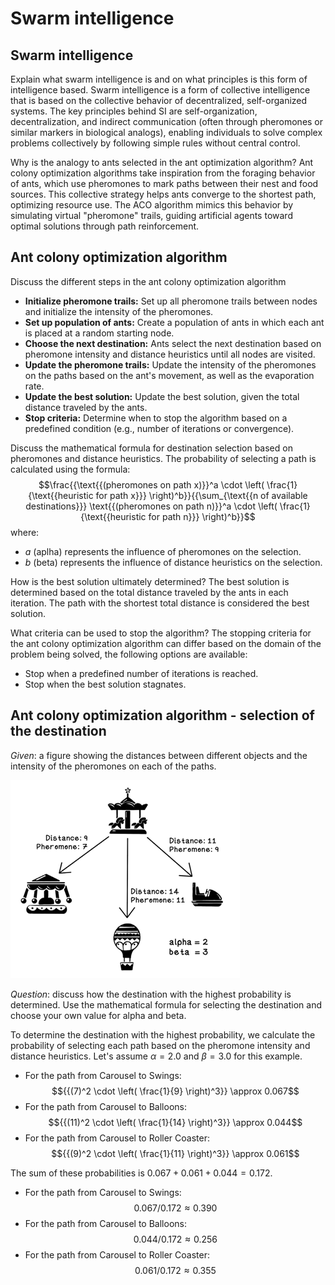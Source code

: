 # Swarm intelligence

## Swarm intelligence

Explain what swarm intelligence is and on what principles is this form of intelligence based.
  Swarm intelligence is a form of collective intelligence that is based on the collective behavior of decentralized, self-organized systems. The key principles behind SI are self-organization, decentralization, and indirect communication 
  (often through pheromones or similar markers in biological analogs), enabling individuals to solve complex problems collectively by following simple rules without central control.

Why is the analogy to ants selected in the ant optimization algorithm?
  Ant colony optimization algorithms take inspiration from the foraging behavior of ants, which use pheromones to mark paths between their nest and food sources. This collective strategy helps ants converge to the shortest path, optimizing resource use. The ACO algorithm mimics this behavior by simulating virtual "pheromone" trails, guiding artificial agents toward optimal solutions through path reinforcement.

## Ant colony optimization algorithm

Discuss the different steps in the ant colony optimization algorithm
* **Initialize pheromone trails:** Set up all pheromone trails between nodes and initialize the intensity of the pheromones.
* **Set up population of ants:** Create a population of ants in which each ant is placed at a random starting node.
* **Choose the next destination:** Ants select the next destination based on pheromone intensity and distance heuristics until all nodes are visited.
* **Update the pheromone trails:** Update the intensity of the pheromones on the paths based on the ant's movement, as well as the evaporation rate.
* **Update the best solution:** Update the best solution, given the total distance traveled by the ants.
* **Stop criteria:** Determine when to stop the algorithm based on a predefined condition (e.g., number of iterations or convergence).

Discuss the mathematical formula for destination selection based on pheromones and distance heuristics.
The probability of selecting a path is calculated using the formula:
  $$\frac{{\text{{(pheromones on path x)}}^a \cdot \left( \frac{1}{\text{{heuristic for path x}}} \right)^b}}{{\sum_{\text{{n of available destinations}}} \text{{(pheromones on path n)}}^a \cdot \left( \frac{1}{\text{{heuristic for path n}}} \right)^b}}$$
where:
* $a$ (aplha) represents the influence of pheromones on the selection.
* $b$ (beta) represents the influence of distance heuristics on the selection.

How is the best solution ultimately determined?
The best solution is determined based on the total distance traveled by the ants in each iteration. The path with the shortest total distance is considered the best solution.

What criteria can be used to stop the algorithm?
The stopping criteria for the ant colony optimization algorithm can differ based on the domain of the problem being solved, the following options are available: 
* Stop when a predefined number of iterations is reached.
* Stop when the best solution stagnates.

## Ant colony optimization algorithm - selection of the destination

_Given_: a figure showing the distances between different objects and the intensity of the pheromones on each of the paths.

![Example](image-18.png)

_Question_: discuss how the destination with the highest probability is determined. Use the mathematical formula for selecting the destination and choose your own value for alpha and beta.

To determine the destination with the highest probability, we calculate the probability of selecting each path based on the pheromone intensity and distance heuristics. Let's assume $\alpha = 2.0$ and $\beta = 3.0$ for this example.
  - For the path from Carousel to Swings: $${{(7)^2 \cdot \left( \frac{1}{9} \right)^3}} \approx 0.067$$
  - For the path from Carousel to Balloons: $${{(11)^2 \cdot \left( \frac{1}{14} \right)^3}} \approx 0.044$$
  - For the path from Carousel to Roller Coaster: $${{(9)^2 \cdot \left( \frac{1}{11} \right)^3}} \approx 0.061$$

  The sum of these probabilities is $0.067 + 0.061 + 0.044 = 0.172$.

  - For the path from Carousel to Swings: $$0.067/ 0.172 \approx 0.390$$
  - For the path from Carousel to Balloons: $$0.044/ 0.172 \approx 0.256$$
  - For the path from Carousel to Roller Coaster: $$0.061/ 0.172 \approx 0.355$$
